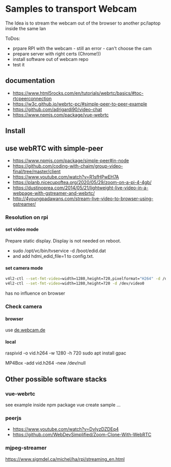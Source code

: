 # Samples to transport Webcam

The Idea is to stream the webcam out of the browser to another pc/laptop inside the same lan

ToDos:

* prpare RPI with the webcam - still an error - can't choose the cam
* prepare server with right certs (Chrome!))
* install software out of webcam repo
* test it

## documentation

* <https://www.html5rocks.com/en/tutorials/webrtc/basics/#toc-rtcpeerconnection>
* <https://w3c.github.io/webrtc-pc/#simple-peer-to-peer-example>
* <https://github.com/adrigardi90/video-chat>
* <https://www.npmjs.com/package/vue-webrtc>

## Install

## use webRTC with simple-peer

* <https://www.npmjs.com/package/simple-peer#in-node>
* <https://github.com/coding-with-chaim/group-video-final/tree/master/client>
* <https://www.youtube.com/watch?v=R1sfHPwEH7A>
* <https://planb.nicecupoftea.org/2020/05/29/zoom-on-a-pi-4-4gb/>
* <https://dustinoprea.com/2014/05/21/lightweight-live-video-in-a-webpage-with-gstreamer-and-webrtc/>
* <http://4youngpadawans.com/stream-live-video-to-browser-using-gstreamer/>

### Resolution on rpi

#### set video mode

Prepare static display. Display is not needed on reboot.

* sudo /opt/vc/bin/tvservice -d /boot/edid.dat
* and add hdmi_edid_file=1 to config.txt.

#### set camera mode

```bash
v4l2-ctl --set-fmt-video=width=1280,height=720,pixelformat="H264" -d /dev/video0
v4l2-ctl --set-fmt-video=width=1280,height=720 -d /dev/video0
```
has no influence on browser

### Check camera

#### browser

use [de.webcam.de](https://de.webcamtests.com/)

#### local

raspivid -o vid.h264 -w 1280 -h 720
sudo apt install gpac

MP4Box -add vid.h264 -new /dev/null

## Other possible software stacks

### vue-webrtc

see example inside npm package
vue create sample ...

### peerjs

* <https://www.youtube.com/watch?v=DvlyzDZDEq4>
* <https://github.com/WebDevSimplified/Zoom-Clone-With-WebRTC>

### mjpeg-streamer

<https://www.sigmdel.ca/michel/ha/rpi/streaming_en.html>